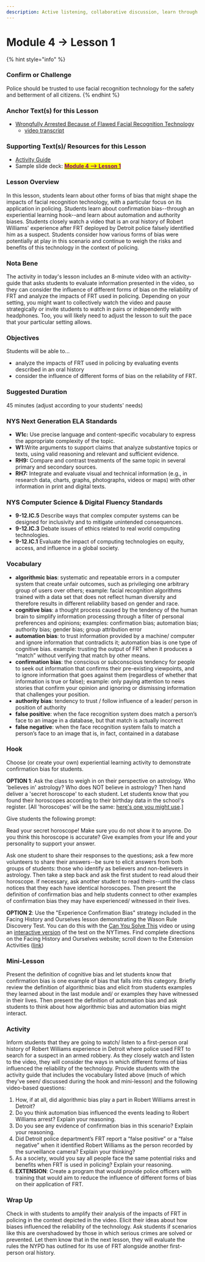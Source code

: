 ```yaml
---
description: Active listening, collaborative discussion, learn through writing
---
```


# Module 4 -> Lesson 1

{% hint style="info" %}
### Confirm or Challenge

Police should be trusted to use facial recognition technology for the safety and betterment of all citizens.
{% endhint %}

### Anchor Text(s) for this Lesson

* [Wrongfully Arrested Because of Flawed Facial Recognition Technology](https://youtu.be/Tfgi9A9PfLU)
  * [video transcript ](https://docs.google.com/document/d/1xN-9sE7p4uTK-p8ArJy7pB-cPGYbeSfmFtGOlQMoHhI/edit?usp=sharing)

### Supporting Text(s)/ Resources for this Lesson

* [Activity Guide](https://docs.google.com/document/d/1Lu8N9pPMUt1jQfGq3QXwXpC46biWYf7j5qWRlNMRWfU/copy)
* Sample slide deck: [<mark style="color:purple;">**Module 4 --> Lesson 1**</mark> ](https://docs.google.com/presentation/d/1CwFbvTApfSaenZ7LRWF3\_8uUZVxUnwYPSgh3YnkwYEs/copy)

### Lesson Overview

In this lesson, students learn about other forms of bias that might shape the impacts of facial recognition technology, with a particular focus on its application in policing. Students learn about confirmation bias--through an experiential learning hook--and learn about automation and authority biases. Students closely watch a video that is an oral history of Robert Williams' experience after FRT deployed by Detroit police falsely identified him as a suspect. Students consider how various forms of bias were potentially at play in this scenario and continue to weigh the risks and benefits of this technology in the context of policing.

### Nota Bene

The activity in today's lesson includes an 8-minute video with an activity-guide that asks students to evaluate information presented in the video, so they can consider the influence of different forms of bias on the reliability of FRT and analyze the impacts of FRT used in policing. Depending on your setting, you might want to collectively watch the video and pause strategically or invite students to watch in pairs or independently with headphones. Too, you will likely need to adjust the lesson to suit the pace that your particular setting allows.&#x20;

### Objectives

Students will be able to...

* analyze the impacts of FRT used in policing by evaluating events described in an oral history&#x20;
* consider the influence of different forms of bias on the reliability of FRT.

### Suggested Duration

45 minutes (adjust according to your students' needs)

### NYS Next Generation ELA Standards

* **W1c:**  Use precise language and content-specific vocabulary to express the appropriate complexity of the topic.
* **W1**:Write arguments to support claims that analyze substantive topics or texts, using valid reasoning and relevant and sufficient evidence.
* **RH9:** Compare and contrast treatments of the same topic in several primary and secondary sources.
* **RH7:** Integrate and evaluate visual and technical information (e.g., in research data, charts, graphs, photographs, videos or maps) with other information in print and digital texts.

### NYS Computer Science & Digital Fluency Standards

* **9-12.IC.5**  Describe ways that complex computer systems can be designed for inclusivity and to mitigate unintended consequences.
* **9-12.IC.3** Debate issues of ethics related to real world computing technologies.
* **9-12.IC.1** Evaluate the impact of computing technologies on equity, access, and influence in a global society.

### Vocabulary

* **algorithmic bias**: systematic and repeatable errors in a computer system that create unfair outcomes, such as privileging one arbitrary group of users over others; example: facial recognition algorithms trained with a data set that does not reflect human diversity and therefore results in different reliability based on gender and race.
* **cognitive bias**: a thought process caused by the tendency of the human brain to simplify information processing through a filter of personal preferences and opinions; examples: confirmation bias; automation bias; authority bias; gender bias; group attribution error
* **automation bias**: to trust information provided by a machine/ computer and ignore information that contradicts it; automation bias is one type of cognitive bias. example: trusting the output of FRT when it produces a “match” without verifying that match by other means.
* **confirmation bias**: the conscious or subconscious tendency for people to seek out information that confirms their pre-existing viewpoints, and to ignore information that goes against them (regardless of whether that information is true or false); example: only paying attention to news stories that confirm your opinion and ignoring or dismissing information that challenges your position.
* **authority bias**: tendency to trust / follow influence of a leader/ person in position of authority
* **false positive**: when the face recognition system does match a person’s face to an image in a database, but that match is actually incorrect
* **false negative**: when the face recognition system fails to match a person’s face to an image that is, in fact, contained in a database

### Hook

Choose (or create your own) experiential learning activity to demonstrate confirmation bias for students.

**OPTION 1**: Ask the class to weigh in on their perspective on astrology. Who 'believes in' astrology? Who does NOT believe in astrology? Then hand deliver a 'secret horoscope' to each student. Let students know that you found their horoscopes according to their birthday data in the school's register. \[All 'horoscopes' will be the same: [here's one you might use](https://docs.google.com/document/d/1G0lSqK-Ssl3Avwjvtdsc7LbdF1ewXPjvfjYjy3VlbX4/edit?usp=sharing).]

Give students the following prompt:

Read your secret horoscope! Make sure you do not show it to anyone. Do you think this horoscope is accurate? Give examples from your life and your personality to support your answer.

Ask one student to share their responses to the questions; ask a few more volunteers to share their answers--be sure to elicit answers from both groups of students: those who identify as believers and non-believers in astrology. Then take a step back and ask the first student to read aloud their horoscope. If necessary, ask another student to read theirs--until the class notices that they each have identical horoscopes. Then present the definition of confirmation bias and help students connect to other examples of confirmation bias they may have experienced/ witnessed in their lives.

**OPTION 2**: Use the "Experience Confirmation Bias" strategy included in the Facing History and Ourselves lesson demonstrating the Wason Rule Discovery Test. You can do this with the [Can You Solve This](https://youtu.be/vKA4w2O61Xo) video or using an [interactive version](https://www.nytimes.com/interactive/2015/07/03/upshot/a-quick-puzzle-to-test-your-problem-solving.html?\_r=0) of the test on the NYTimes. Find complete directions on the Facing History and Ourselves website; scroll down to the Extension Activities ([link](https://www.facinghistory.org/resource-library/confirmation-other-biases))

### Mini-Lesson

Present the definition of cognitive bias and let students know that confirmation bias is one example of bias that falls into this category. Briefly review the definition of algorithmic bias and elicit from students examples they learned about in the last module and/ or examples they have witnessed in their lives. Then present the definition of automation bias and ask students to think about how algorithmic bias and automation bias might interact.&#x20;

### Activity

Inform students that they are going to watch/ listen to a first-person oral history of Robert Williams experience in Detroit where police used FRT to search for a suspect in an armed robbery. As they closely watch and listen to the video, they will consider the ways in which different forms of bias influenced the reliability of the technology. Provide students with the activity guide that includes the vocabulary listed above (much of which they've seen/ discussed during the hook and mini-lesson) and the following video-based questions:

1. How, if at all, did algorithmic bias play a part in Robert Williams arrest in Detroit?&#x20;
2. Do you think automation bias influenced the events leading to Robert Williams arrest? Explain your reasoning.
3. Do you see any evidence of confirmation bias in this scenario? Explain your reasoning.
4. Did Detroit police department’s FRT report a “false positive” or a “false negative” when it identified Robert Williams as the person recorded by the surveillance camera? Explain your thinking?
5. As a society, would you say all people face the same potential risks and benefits when FRT is used in policing? Explain your reasoning.
6. **EXTENSION**: Create a program that would provide police officers with training that would aim to reduce the influence of different forms of bias on their application of FRT. &#x20;



### Wrap Up

Check in with students to amplify their analysis of the impacts of FRT in policing in the context depicted in the video. Elicit their ideas about how biases influenced the reliability of the technology. Ask students if scenarios like this are overshadowed by those in which serious crimes are solved or prevented. Let them know that in the next lesson, they will evaluate the rules the NYPD has outlined for its use of FRT alongside another first-person oral history.&#x20;
